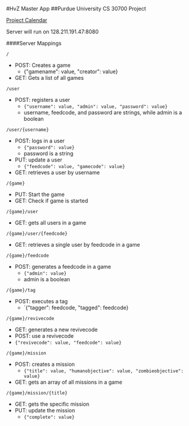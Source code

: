 #HvZ Master App
##Purdue University CS 30700 Project

[Project Calendar](https://www.google.com/calendar/embed?src=9nbo43qa79nmsmpnseo66n64oo%40group.calendar.google.com&ctz=America/New_York)

Server will run on 128.211.191.47:8080


####Server Mappings

`/`

 * POST: Creates a game
 	* {"gamename": value, "creator": value}
 * GET: Gets a list of all games

`/user`

 * POST: registers a user
 	* `{"username": value, "admin": value, "password": value}`
 	* username, feedcode, and password are strings, while admin is a boolean


`/user/{username}`

 * POST: logs in a user
 	* `{"password": value}`
 	* password is a string
 * PUT: update a user
 	* `{"feedcode": value, "gamecode": value}`
 * GET:  retrieves a user by username

`/{game}`

 * PUT: Start the game
 * GET: Check if game is started

`/{game}/user`

 * GET: gets all users in a game

`/{game}/user/{feedcode}`

 * GET: retrieves a single user by feedcode in a game

`/{game}/feedcode`

 * POST: generates a feedcode in a game
 	* `{"admin": value}`
 	* admin is a boolean

`/{game}/tag`

 * POST: executes a tag
 	* `{"tagger": feedcode, "tagged": feedcode}

`/{game}/revivecode`
 * GET: generates a new revivecode
 * POST: use a revivecode
  * `{"revivecode": value, "feedcode": value}`

`/{game}/mission`
 * POST: creates a mission
 	* `{"title": value, "humanobjective": value, "zombieobjective": value}`
 * GET: gets an array of all missions in a game

`/{game}/mission/{title}`
 * GET: gets the specific mission
 * PUT: update the mission
    * `{"complete": value}`